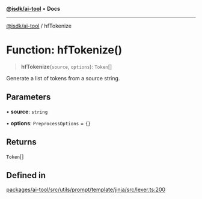 [**@isdk/ai-tool**](../README.md) • **Docs**

***

[@isdk/ai-tool](../globals.md) / hfTokenize

# Function: hfTokenize()

> **hfTokenize**(`source`, `options`): `Token`[]

Generate a list of tokens from a source string.

## Parameters

• **source**: `string`

• **options**: `PreprocessOptions` = `{}`

## Returns

`Token`[]

## Defined in

[packages/ai-tool/src/utils/prompt/template/jinja/src/lexer.ts:200](https://github.com/isdk/ai-tool.js/blob/e324043799402aa2caa41711a9168487ab85c166/src/utils/prompt/template/jinja/src/lexer.ts#L200)

